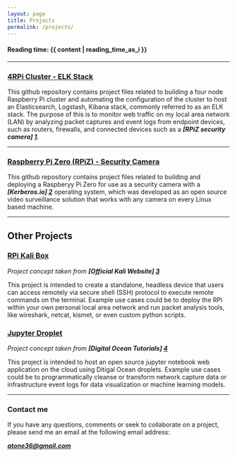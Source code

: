 ```yaml
---
layout: page
title: Projects
permalink: /projects/
---
```


#### **Reading time:** {{ content | reading_time_as_i }}
---

### [4RPi Cluster - ELK Stack](https://github.com/mrmachine3/)
This github repository contains project files related to building a four node Raspberry Pi cluster and automating the configuration of the cluster to host an Elasticsearch, Logstash, Kibana stack, commonly referred to as an ELK stack. The purpose of this is to monitor web traffic on my local area network (LAN) by analyzing packet captures and event logs from endpoint devices, such as routers, firewalls, and connected devices such as a ***[RPiZ security camera] [1]***.

***
### [Raspberry Pi Zero (RPiZ) - Security Camera](https://github.com/mrmachine3)
This github repository contains project files related to building and deploying a Raspberyy Pi Zero for use as a security camera with a ***[Kerberos.io] [2]*** operating system, which was developed as an open source video surveillance solution that works with any camera on every Linux based machine.

***

## Other Projects

### [RPi Kali Box](https://github.com/mrmachine3)
*Project concept taken from* __*[Official Kali Website] [3]*__

This project is intended to create a standalone, headless device that users can access remotely via secure shell (SSH) protocol to execute remote commands on the terminal. Example use cases could be to deploy the RPi within your own personal local area network and run packet analysis tools, like wireshark, netcat, kismet, or even custom python scripts.

### [Jupyter Droplet](https://github.com/mrmachine3)
*Project concept taken from* __*[Digital Ocean Tutorials] [4]*__

This project is intended to host an open source jupyter notebook web application on the cloud using Ditigal Ocean droplets. Example use cases could be to programmatically cleanse or transform network capture data or infrastructure event logs for data visualization or machine learning models.

---

### Contact me
If you have any questions, comments or seek to collaborate on a project, please send me an email at the following email address:

***[atone36@gmail.com](mailto:atone36@gmail.com)***

[1]: https://github.com/mrmachine3
[2]: https://www.kerberos.io
[3]: https://www.kali.org/tutorials/secure-kali-pi-2018/
[4]: https://www.digitalocean.com/community/tutorials/how-to-set-up-jupyter-notebook-for-python-3
